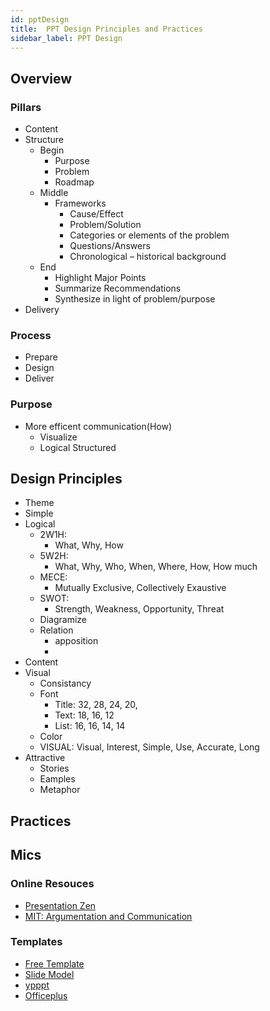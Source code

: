 ```yaml
---
id: pptDesign
title:  PPT Design Principles and Practices
sidebar_label: PPT Design
---
```


## Overview

### Pillars

- Content
- Structure
  - Begin
    - Purpose
    - Problem
    - Roadmap
  - Middle
    - Frameworks
      - Cause/Effect
      - Problem/Solution
      - Categories or elements of the problem
      - Questions/Answers
      - Chronological – historical background
  - End
    - Highlight Major Points
    - Summarize Recommendations
    - Synthesize in light of problem/purpose
- Delivery
  
### Process

- Prepare
- Design
- Deliver

### Purpose

- More efficent communication(How)
  - Visualize
  - Logical Structured

## Design Principles

- Theme
- Simple
- Logical
  - 2W1H:
    - What, Why, How
  - 5W2H:
    - What, Why, Who, When, Where, How, How much
  - MECE:
    - Mutually Exclusive, Collectively Exaustive
  - SWOT:
    - Strength, Weakness, Opportunity, Threat
  - Diagramize
  - Relation
    - apposition
    - 
- Content
- Visual
  - Consistancy
  - Font
    - Title: 32, 28, 24, 20,
    - Text: 18, 16, 12
    - List: 16, 16, 14, 14
  - Color
  - VISUAL: Visual, Interest, Simple, Use, Accurate, Long
- Attractive
  - Stories
  - Eamples
  - Metaphor

## Practices

## Mics

### Online Resouces

- [Presentation Zen](http://www.garrreynolds.com/preso-tips/)
- [MIT: Argumentation and Communication](https://ocw.mit.edu/courses/urban-studies-and-planning/11-225-argumentation-and-communication-fall-2006/lecture-notes/)

### Templates

- [Free Template](https://www.free-powerpoint-templates-design.com/)
- [Slide Model](https://slidemodel.com/free-powerpoint-templates/)
- [ypppt](http://www.ypppt.com/)
- [Officeplus](http://www.officeplus.cn/Template/Home.shtml)